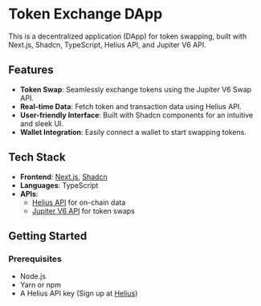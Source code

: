 # Token Exchange DApp

This is a decentralized application (DApp) for token swapping, built with Next.js, Shadcn, TypeScript, Helius API, and Jupiter V6 API.

## Features

- **Token Swap**: Seamlessly exchange tokens using the Jupiter V6 Swap API.
- **Real-time Data**: Fetch token and transaction data using Helius API.
- **User-friendly Interface**: Built with Shadcn components for an intuitive and sleek UI.
- **Wallet Integration**: Easily connect a wallet to start swapping tokens.

## Tech Stack

- **Frontend**: [Next.js](https://nextjs.org/), [Shadcn](https://shadcn.dev/)
- **Languages**: TypeScript
- **APIs**:
  - [Helius API](https://docs.helius.dev/) for on-chain data
  - [Jupiter V6 API](https://docs.jup.ag/) for token swaps

## Getting Started

### Prerequisites

- Node.js
- Yarn or npm
- A Helius API key (Sign up at [Helius](https://www.helius.dev/))

